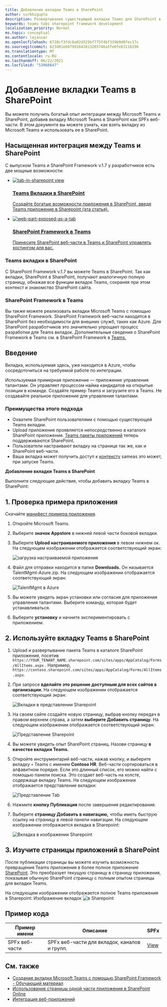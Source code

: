 ```yaml
---
title: Добавление вкладки Teams в SharePoint
author: surbhigupta
description: Развертывание существующей вкладки Teams для SharePoint в качестве SharePoint Framework веб-части.
keywords: teams tabs sharepoint framework development
localization_priority: Normal
ms.topic: conceptual
ms.author: lajanuar
ms.openlocfilehash: 6720cf3fdc8a02d325bf775f4bf319b9d07ec17c
ms.sourcegitcommit: 623d81eb079d1842813265746a5fe0fe6311b196
ms.translationtype: MT
ms.contentlocale: ru-RU
ms.lasthandoff: 06/22/2021
ms.locfileid: "53068647"
---
```

# <a name="add-teams-tab-to-sharepoint"></a>Добавление вкладки Teams в SharePoint 

Вы можете получить богатый опыт интеграции между Microsoft Teams и SharePoint, добавив вкладку Microsoft Teams в SharePoint как SPFx веб-части. В этом документе вы можете узнать, как взять вкладку из Microsoft Teams и использовать ее в SharePoint. 

## <a name="rich-integration-between-teams-and-sharepoint"></a>Насыщенная интеграция между Teams и SharePoint

С выпуском Teams и SharePoint Framework v.1.7 у разработчиков есть две мощные возможности:

<ul  class="panelContent cardsC">
<li>
    <a href="#introduction">
        <div class="cardSize">
            <div class="cardPadding">
                <div class="card">
                    <div class="cardImageOuter">
                        <div class="cardImage bgdAccent1">
                            <img src="~/assets/images/tabs/tabs-in-sharepoint/image084.png" alt="tab-in-sharepoint view"/>
                        </div>
                    </div>
                    <div class="cardText">
                        <h3>Teams Вкладки в SharePoint</h3>
                        <p>Создайте богатые возможности приложения в SharePoint, введя Teams приложение в Sharepoint (эта статья).</p>
                    </div>
                </div>
            </div>
        </div>
    </a>
</li>
<li>
    <a href="/sharepoint/dev/spfx/web-parts/get-started/using-web-part-as-ms-teams-tab">
        <div class="cardSize">
            <div class="cardPadding">
                <div class="card">
                    <div class="cardImageOuter">
                        <div class="cardImage bgdAccent1">
                            <img src="~/assets/images/tabs/tabs-in-sharepoint/SharePoint-web-part-exposed-as-a-Tab-in-Microsoft-Teams.png" alt="web-part-exposed-as-a-tab" />
                        </div>
                    </div>
                    <div class="cardText">
                        <h3>SharePoint Framework в Teams</h3>
                        <p>Принесите SharePoint веб-части в Teams и SharePoint управлять хостингом для вас.</p>
                    </div>
                </div>
            </div>
        </div>
    </a>
</li>
</ul>

### <a name="teams-tabs-in-sharepoint"></a>Teams вкладки в SharePoint

С SharePoint Framework v.1.7 вы можете Teams в SharePoint. Так как вкладки, SharePoint в SharePoint, получают аналогичную полную страницу, обнажая все функции вкладок Teams, сохраняя при этом контекст и знакомство SharePoint сайта. 

### <a name="sharepoint-framework-in-teams"></a>SharePoint Framework в Teams

Вы также можете реализовать вкладки Microsoft Teams с помощью SharePoint Framework. SharePoint Framework веб-части находятся в SharePoint без необходимости для внешних служб, таких как Azure. Для SharePoint разработчиков это значительно упрощает процесс разработки для Teams вкладок. Дополнительные сведения о SharePoint Framework в Teams см. в SharePoint Framework в [Teams.](/sharepoint/dev/spfx/web-parts/get-started/using-web-part-as-ms-teams-tab)

## <a name="introduction"></a>Введение

Вкладка, используемая здесь, уже находится в Azure, чтобы сосредоточиться на требуемой работе по интеграции.

Используемая примерная приложение — приложение управления талантами. Он управляет процессом найма кандидатов на открытые позиции в команде. Создайте пример Teams и загрузите его в Teams. Не создавайте реальное приложение для управления талантами.

### <a name="benefits-of-this-approach"></a>Преимущества этого подхода

* Охватите SharePoint пользователями с помощью существующей Teams вкладки.
* Upload приложение проявляется непосредственно в каталоге SharePoint приложения. [Teams пакеты приложений](~/concepts/build-and-test/apps-package.md) теперь поддерживаются SharePoint.
* Пользователи настраивают вкладку на странице так же, как и SharePoint веб-части.
* Ваша вкладка может получить доступ к [контексту](~/tabs/how-to/access-teams-context.md) sameas это может, при запуске Teams.

**Добавление вкладки Teams в SharePoint**

Выполните следующие действия, чтобы добавить вкладку Teams в SharePoint:

## <a name="1-test-the-sample-app"></a>1. Проверка примера приложения

Скачайте [манифест примера приложения](https://github.com/MicrosoftDocs/msteams-docs/raw/master/msteams-platform/assets/downloads/TalentMgmt-Azure.zip).

1. Откройте Microsoft Teams.
1. Выберите **значок Appstore** в нижней левой части боковой вкладки.
1. Выберите **Upload настраиваемого приложения** в левом нижнем ок. На следующем изображении отображается соответствующий экран:  

    ![загрузка настраиваемой приложения](~/assets/images/tabs/tabs-in-sharepoint/upload-custom-app.png)

1. Файл для отправки находится в папке **Downloads.** Он называется TalentMgmt-Azure.zip. На следующем изображении отображается соответствующий экран:
 
    ![TalentMgmt в Azure](~/assets/images/tabs/tabs-in-sharepoint/talentmgmt-azure.png)

1. Вы можете увидеть экран установки или согласия для приложения управления талантами. Выберите команду, которая будет устанавливаться. 
1. Выберите **установку** и начните экспериментировать с приложением.

## <a name="2-use-teams-tab-in-sharepoint"></a>2. Используйте вкладку Teams в SharePoint

1. Upload и развертывание пакета Teams в каталоге SharePoint приложения, посетив `https://YOUR_TENANT_NAME.sharepoint.com/sites/apps/AppCatalog/Forms/AllItems.aspx` . Например, `https://contoso.sharepoint.com/sites/apps/AppCatalog/Forms/AllItems.aspx`.

1. При запросе **вделайте это решение доступным для всех сайтов в организации.**
На следующем изображении отображается соответствующий экран:

   ![Вкладки в представлении Sharepoint](~/assets/images/tabs/tabs-in-sharepoint/image065.png)

1. На своем сайте создайте новую страницу, выбрав кнопку передач в правом верхнем справа, а затем **выберите Добавить страницу**.
На следующем изображении отображается соответствующий экран:

   ![Представление Sharepoint](~/assets/images/tabs/tabs-in-sharepoint/image066.png)

1. Вы можете увидеть опыт SharePoint страниц. Назови страницу **в качестве вкладки Teams.**

1. Откройте инструментарий веб-части, нажав кнопку, и выберите вкладку `+` Teams с именем **Contoso HR**. Веб-части сортироваться в алфавитном порядке. Если это длинный список, его можно найти с помощью панели поиска. Это создает веб-часть на холсте, содержаще вкладку Teams. На следующем изображении отображается представление вкладки:

   ![Представление Tab](~/assets/images/tabs/tabs-in-sharepoint/image071.png)

1. Нажмите **кнопку Публикация** после завершения редактирования.

1. Выберите **страницу Добавить в навигацию,** чтобы иметь быструю ссылку на страницу в левой панели навигации. На следующем изображении отображается вкладка в Sharepoint: 

   ![Вкладка в изображении Sharepoint](~/assets/images/tabs/tabs-in-sharepoint/image073.png)

## <a name="3-explore-app-pages-in-sharepoint"></a>3. Изучите страницы приложений в SharePoint

После публикации страницы вы можете изучить возможность превращения Teams приложения в более полное приложение [SharePoint](/sharepoint/dev/spfx/web-parts/single-part-app-pages). Это преобразует текущую страницу в страницу приложения, показывая обычную SharePoint страницу с полным опытом страницы для вкладки Teams. 

На следующем изображении отображается полное Teams приложения в Sharepoint: Изображение вкладок ![ в Sharepoint](~/assets/images/tabs/tabs-in-sharepoint/image085.png)

## <a name="code-sample"></a>Пример кода
| **Пример имени** | **Описание** | **SPFx** |
|-----------------|-----------------|----------|
| SPFx веб-части | SPFx веб-части для вкладок, каналов и групп. | [View](https://github.com/OfficeDev/Microsoft-Teams-Samples/tree/main/samples/tab-channel-group/spfx)

## <a name="see-also"></a>См. также

* [Создание вкладки Microsoft Teams с помощью SharePoint Framework - Обучающий материал](/sharepoint/dev/spfx/web-parts/get-started/using-web-part-as-ms-teams-tab)
* [Использование страницы одной части приложения в SharePoint Online](/sharepoint/dev/spfx/web-parts/single-part-app-pages)
* [Интеграция веб-приложений](~/samples/integrate-web-apps-overview.md)
